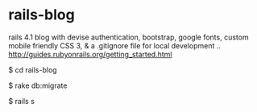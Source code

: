 rails-blog
==========


rails 4.1 blog with devise authentication, bootstrap, google fonts, custom mobile friendly CSS 3, & a .gitignore file for local development .. http://guides.rubyonrails.org/getting_started.html

$ cd rails-blog

$ rake db:migrate

$ rails s

<!-- If need be, $rake db:seed  -->
